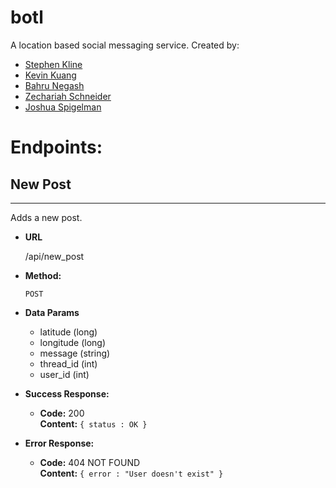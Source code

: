 # botl
A location based social messaging service. Created by:

+ [Stephen Kline](mailto:srkline@umich.edu)
+ [Kevin Kuang](mailto:kkuang@umich.edu)
+ [Bahru Negash](mailto:bahrut@umich.edu)
+ [Zechariah Schneider](zechsch@umich.edu)
+ [Joshua Spigelman](jlspige@umich.edu)

# Endpoints:
## New Post
----
  Adds a new post.

* **URL**

  /api/new_post

* **Method:**

  `POST`

* **Data Params**

  + latitude (long)
  + longitude (long)
  + message (string)
  + thread_id (int)
  + user_id (int)

* **Success Response:**

  * **Code:** 200 <br />
    **Content:** `{ status : OK }`
 
* **Error Response:**

  * **Code:** 404 NOT FOUND <br />
    **Content:** `{ error : "User doesn't exist" }`
